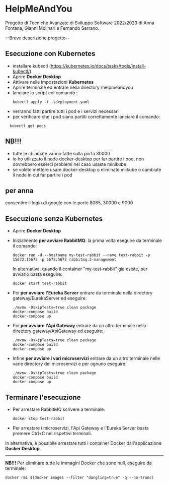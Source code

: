# HelpMeAndYou
Progetto di Tecniche Avanzate di Sviluppo Software 2022/2023 di 
Anna Fontana, Gianni Molinari e Fernando Serrano.

--Breve descrizione progetto--

## Esecuzione con Kubernetes
- installare kubectl (https://kubernetes.io/docs/tasks/tools/install-kubectl/)
- Aprire **Docker Desktop**
- Attivare nelle impostazioni **Kubernetes**
- Aprire terminale ed entrare nella directory /helpmeandyou
- lanciare lo script col comando :
  ```
  kubectl apply -f .\deployment.yaml
  ```
- verranno fatti partire tutti i pod e i servizi necessari
- per verificare che i pod siano partiti correttamente lanciare il comando:
```
  kubectl get pods
```

## NB!!!
- tutte le chiamate vanno fatte sulla porta 30000
- io ho utilizzato il node docker-desktop per far partire i pod, non dovrebbero esserci problemi nel caso usaste minikube
- se volete mettere usare docker-desktop o eliminate miikube o cambiate il node in cui far partire i pod

## per anna
consentire il login di google con le porte 8085, 30000 e 9000



## Esecuzione senza Kubernetes
- Aprire **Docker Desktop**
- Inizialmente **per avviare RabbitMQ**: la prima volta eseguire da terminale il comando:
	```
	docker run -d --hostname my-test-rabbit --name test-rabbit -p 15672:15672 -p 5672:5672 rabbitmq:3-management
	```
	In alternativa, quando il container "my-test-rabbit" già esiste, per avviarlo basta eseguire:
	```
	docker start test-rabbit
	```

- Poi **per avviare l'Eureka Server** entrare da terminale nella directory gateway/EurekaServer ed eseguire:
	```
	./mvnw -DskipTests=true clean package
	docker-compose build
	docker-compose up
	```

- Poi **per avviare l'Api Gateway** entrare da un altro terminale nella directory gateway/ApiGateway ed eseguire:
	```
	./mvnw -DskipTests=true clean package
	docker-compose build
	docker-compose up
	```

- Infine **per avviare i vari microservizi** entrare da un altro terminale nelle varie directory dei microservizi e per ognuno eseguire:
	```
	./mvnw -DskipTests=true clean package
	docker-compose build
	docker-compose up
	```

## Terminare l'esecuzione
- Per arrestare RabbitMQ scrivere a terminale:
	```
	docker stop test-rabbit
	```
- Per arrestare i microservizi, l'Api Gateway e l'Eureka Server basta premere Ctrl+C nei rispettivi terminali.

In alternativa, è possibile arrestare tutti i container Docker dall'applicazione **Docker Desktop**.


----
**NB!!!**
Per eliminare tutte le immagini Docker che sono null, eseguire da terminale:
```
docker rmi $(docker images --filter "dangling=true" -q --no-trunc)
```
